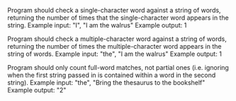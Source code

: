 Program should check a single-character word against a string of words, returning the number of times that the single-character word appears in the string.
    Example input: "I", "I am the walrus"
    Example output: 1


Program should check a multiple-character word against a string of words, returning the number of times the multiple-character word appears in the string of words.
    Example input: "the", "I am the walrus"
    Example output: 1


Program should only count full-word matches, not partial ones (i.e. ignoring when the first string passed in is contained within a word in the second string).
    Example input: "the", "Bring the thesaurus to the bookshelf"
    Example output: "2"

